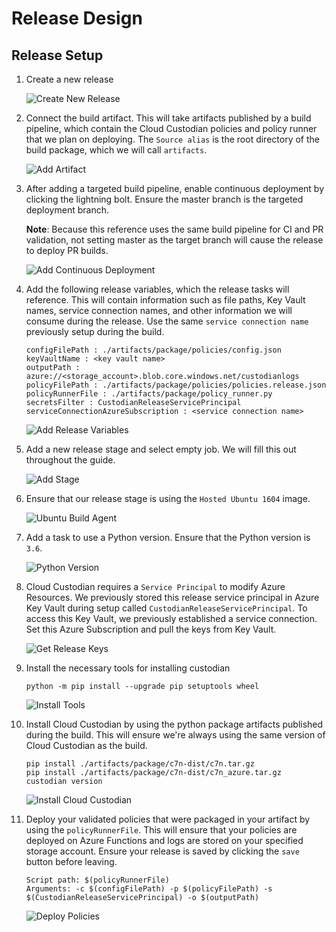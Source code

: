 # Release Design

## Release Setup

1. Create a new release

    ![Create New Release](../docs/images/new-release.png)

2. Connect the build artifact. This will take artifacts published by a build pipeline, which contain the Cloud Custodian policies and policy runner that we plan on deploying. The `Source alias` is the root directory of the build package, which we will call `artifacts`.

    ![Add Artifact](../docs/images/add-artifact.png)

3. After adding a targeted build pipeline, enable continuous deployment by clicking the lightning bolt. Ensure the master branch is the targeted deployment branch.

    **Note**: Because this reference uses the same build pipeline for CI and PR validation, not setting master as the target branch will cause the release to deploy PR builds.

    ![Add Continuous Deployment](../docs/images/continuous-deployment.png)
    
4. Add the following release variables, which the release tasks will reference. This will contain information such as file paths, Key Vault names, service connection names, and other information we will consume during the release. Use the same `service connection name` previously setup during the build.

    ```
    configFilePath : ./artifacts/package/policies/config.json
    keyVaultName : <key vault name>
    outputPath : azure://<storage_account>.blob.core.windows.net/custodianlogs
    policyFilePath : ./artifacts/package/policies/policies.release.json
    policyRunnerFile : ./artifacts/package/policy_runner.py
    secretsFilter : CustodianReleaseServicePrincipal
    serviceConnectionAzureSubscription : <service connection name>
    ```

    ![Add Release Variables](../docs/images/add-release-variables.png)

5. Add a new release stage and select empty job. We will fill this out throughout the guide.

    ![Add Stage](../docs/images/empty-job.png)

6. Ensure that our release stage is using the `Hosted Ubuntu 1604` image.

    ![Ubuntu Build Agent](../docs/images/ubuntu-agent.png)

7. Add a task to use a Python version. Ensure that the Python version is `3.6`.

    ![Python Version](../docs/images/python-version.png)

8. Cloud Custodian requires a `Service Principal` to modify Azure Resources. We previously stored this release service principal in Azure Key Vault during setup called `CustodianReleaseServicePrincipal`. To access this Key Vault, we previously established a service connection. Set this Azure Subscription and pull the keys from Key Vault.

    ![Get Release Keys](../docs/images/get-release-secrets.png)

9. Install the necessary tools for installing custodian

    ```
    python -m pip install --upgrade pip setuptools wheel
    ```

    ![Install Tools](../docs/images/install-tools.png)

9. Install Cloud Custodian by using the python package artifacts published during the build. This will ensure we're always using the same version of Cloud Custodian as the build.

    ```
    pip install ./artifacts/package/c7n-dist/c7n.tar.gz
    pip install ./artifacts/package/c7n-dist/c7n_azure.tar.gz
    custodian version
    ```

    ![Install Cloud Custodian](../docs/images/install-cloud-custodian.png)

11. Deploy your validated policies that were packaged in your artifact by using the `policyRunnerFile`. This will ensure that your policies are deployed on Azure Functions and logs are stored on your specified storage account. Ensure your release is saved by clicking the `save` button before leaving.

    ```
    Script path: $(policyRunnerFile)
    Arguments: -c $(configFilePath) -p $(policyFilePath) -s $(CustodianReleaseServicePrincipal) -o $(outputPath)
    ```

    ![Deploy Policies](../docs/images/deploy-policies.png)